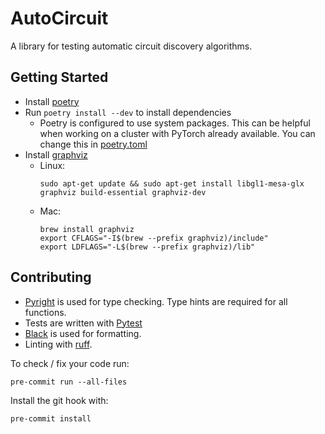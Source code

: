 # AutoCircuit
A library for testing automatic circuit discovery algorithms.

## Getting Started
- Install [poetry](https://python-poetry.org/docs/#installation)
- Run `poetry install --dev` to install dependencies
    - Poetry is configured to use system packages. This can be helpful when working on a cluster with PyTorch already available. You can change this in [poetry.toml](poetry.toml)
- Install [graphviz](https://graphviz.org/download/)
    - Linux:
        ```
        sudo apt-get update && sudo apt-get install libgl1-mesa-glx graphviz build-essential graphviz-dev
        ```
    - Mac:
        ```
        brew install graphviz
        export CFLAGS="-I$(brew --prefix graphviz)/include"
        export LDFLAGS="-L$(brew --prefix graphviz)/lib"
        ```

## Contributing
- [Pyright](https://github.com/microsoft/pyright) is used for type checking. Type hints are required for all functions.
- Tests are written with [Pytest](https://docs.pytest.org/en/stable/)
- [Black](https://github.com/psf/black) is used for formatting.
- Linting with [ruff](https://github.com/astral-sh/ruff).

To check / fix your code run:
```
pre-commit run --all-files
```
Install the git hook with:
```
pre-commit install
```
